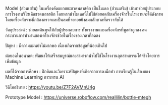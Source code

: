 Model (ส่วนเสริม) ในเครื่องคัดแยกขยะขวดพลาสติก เป็นโมเดล (ส่วนเสริม) เข้ามาช่วยผู้ประกอบการโรงงานรีไซเคิลขวดพลาสติก โดยหากนำโมเดลนี้ไปใช้ต่อยอดกับเครื่องจักรในโรงงานจะได้ดังภาพ โดยเครื่องจักรจะมีกล้องตรวจและปืนลมที่จะคอยยิงลมผลักขวดที่ตรวจจับได้

วัตถุประสงค์ : ช่วยลดต้นทุนให้กับผู้ประกอบการ ทั้งแรงงานและเครื่องจักรที่มูลค่าถูกลง ลดกระบวนการทำงานของเครื่องจักรช่วยในเรื่องของเวลาที่ลดลง

ปัญหา : มีความแม่นยำไม่มากพอ เนื่องเกิดจากข้อมูลที่น้อยเกินไป

ต่อยอดในอนาคต: พัฒนาให้เสร็จสมบูรณ์และสามารถนำไปใช้ในโรงงานอุตสาหกรรมได้จริงโดยการเพิ่มข้อมูล

ผลที่ได้จากการศึกษา : ฝึกคิดและวิเคราะห์ปัญหาที่เกิดจากการลงมือทำ การเรียนรู้ในเรื่องของ Machine Learning การเทรน AI

วิดีโออธิบาย : https://youtu.be/Z7F2AVMnU4g

Prototype Model : https://universe.roboflow.com/reallilin/bottle-mtegh 
